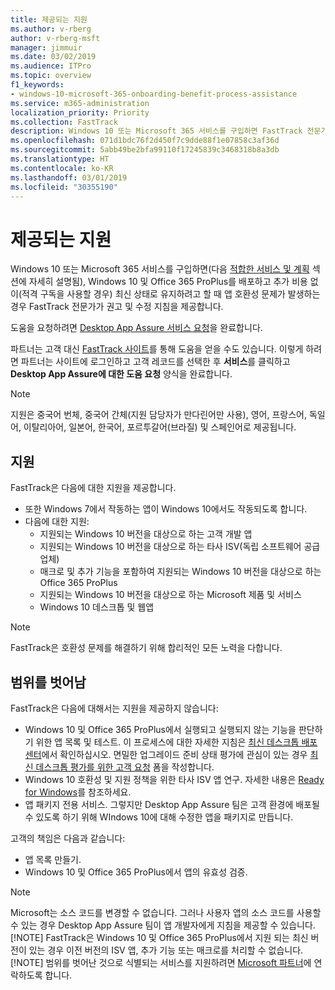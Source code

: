 ```yaml
---
title: 제공되는 지원
ms.author: v-rberg
author: v-rberg-msft
manager: jimmuir
ms.date: 03/02/2019
ms.audience: ITPro
ms.topic: overview
f1_keywords:
- windows-10-microsoft-365-onboarding-benefit-process-assistance
ms.service: m365-administration
localization_priority: Priority
ms.collection: FastTrack
description: Windows 10 또는 Microsoft 365 서비스를 구입하면 FastTrack 전문가가 Windows 10 및 Office 365 ProPlus를 배포하고 추가 비용 없이(적격 구독을 사용할 경우) 최신 상태로 유지하기 위한 권고 및 수정 지침을 제공합니다.
ms.openlocfilehash: 071d1bdc76f2d450f7c9dde88f1e07858c3af36d
ms.sourcegitcommit: 5abb49be2bfa99110f17245839c3468318b8a3db
ms.translationtype: HT
ms.contentlocale: ko-KR
ms.lasthandoff: 03/01/2019
ms.locfileid: "30355190"
---
```

# <a name="assistance-offered"></a>제공되는 지원  

Windows 10 또는 Microsoft 365 서비스를 구입하면(다음 [적합한 서비스 및 계획](M365-eligible-services-and-plans.md) 섹션에 자세히 설명됨), Windows 10 및 Office 365 ProPlus를 배포하고 추가 비용 없이(적격 구독을 사용할 경우) 최신 상태로 유지하려고 할 때 앱 호환성 문제가 발생하는 경우 FastTrack 전문가가 권고 및 수정 지침을 제공합니다.

도움을 요청하려면 [Desktop App Assure 서비스 요청](https://go.microsoft.com/fwlink/?linkid=2022721)을 완료합니다.

파트너는 고객 대신 [FastTrack 사이트](https://go.microsoft.com/fwlink/?linkid=780698)를 통해 도움을 얻을 수도 있습니다. 이렇게 하려면 파트너는 사이트에 로그인하고 고객 레코드를 선택한 후 **서비스**를 클릭하고 **Desktop App Assure에 대한 도움 요청** 양식을 완료합니다.

> [!NOTE]
> 지원은 중국어 번체, 중국어 간체(지원 담당자가 만다린어만 사용), 영어, 프랑스어, 독일어, 이탈리아어, 일본어, 한국어, 포르투갈어(브라질) 및 스페인어로 제공됩니다. 

## <a name="assistance"></a>지원

FastTrack은 다음에 대한 지원을 제공합니다.
- 또한 Windows 7에서 작동하는 앱이 Windows 10에서도 작동되도록 합니다.
- 다음에 대한 지원:
    - 지원되는 Windows 10 버전을 대상으로 하는 고객 개발 앱
    - 지원되는 Windows 10 버전을 대상으로 하는 타사 ISV(독립 소프트웨어 공급업체)
    - 매크로 및 추가 기능을 포함하여 지원되는 Windows 10 버전을 대상으로 하는 Office 365 ProPlus
    - 지원되는 Windows 10 버전을 대상으로 하는 Microsoft 제품 및 서비스
    - Windows 10 데스크톱 및 웹앱
> [!NOTE]
> FastTrack은 호환성 문제를 해결하기 위해 합리적인 모든 노력을 다합니다. 

## <a name="out-of-scope"></a>범위를 벗어남

FastTrack은 다음에 대해서는 지원을 제공하지 않습니다:
- Windows 10 및 Office 365 ProPlus에서 실행되고 실행되지 않는 기능을 판단하기 위한 앱 목록 및 테스트. 이 프로세스에 대한 자세한 지침은 [최신 데스크톱 배포 센터](https://go.microsoft.com/fwlink/?linkid=2080140)에서 확인하십시오. 면밀한 업그레이드 준비 상태 평가에 관심이 있는 경우 [최신 데스크톱 평가를 위한 고객 요청](https://go.microsoft.com/fwlink/?linkid=2053818) 폼을 작성합니다.
- Windows 10 호환성 및 지원 정책을 위한 타사 ISV 앱 연구. 자세한 내용은 [Ready for Windows](https://go.microsoft.com/fwlink/?linkid=2054580)를 참조하세요.
- 앱 패키지 전용 서비스. 그렇지만 Desktop App Assure 팀은 고객 환경에 배포될 수 있도록 하기 위해 WIndows 10에 대해 수정한 앱을 패키지로 만듭니다.

고객의 책임은 다음과 같습니다:
- 앱 목록 만들기.
- Windows 10 및 Office 365 ProPlus에서 앱의 유효성 검증.
> [!NOTE]
> Microsoft는 소스 코드를 변경할 수 없습니다. 그러나 사용자 앱의 소스 코드를 사용할 수 있는 경우 Desktop App Assure 팀이 앱 개발자에게 지침을 제공할 수 있습니다. [!NOTE]
> FastTrack은 Windows 10 및 Office 365 ProPlus에서 지원 되는 최신 버전이 있는 경우 이전 버전의 ISV 앱, 추가 기능 또는 매크로를 처리할 수 없습니다. [!NOTE]
> 범위를 벗어난 것으로 식별되는 서비스를 지원하려면 [Microsoft 파트너](https://go.microsoft.com/fwlink/?linkid=2080150)에 연락하도록 합니다.
